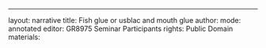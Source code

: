 ---
layout: narrative
title: Fish glue or usblac and mouth glue
author:
mode: annotated
editor: GR8975 Seminar Participants
rights: Public Domain
materials: 